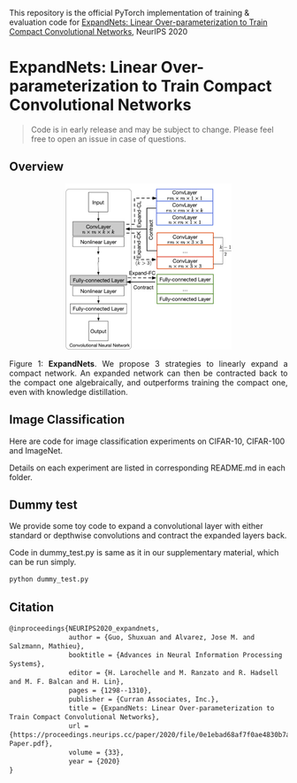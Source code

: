 This repository is the official PyTorch implementation of training & evaluation code for [ExpandNets: Linear Over-parameterization to Train Compact Convolutional Networks](https://proceedings.neurips.cc/paper/2020/hash/0e1ebad68af7f0ae4830b7ac92bc3c6f-Abstract.html), NeurIPS 2020

# ExpandNets: Linear Over-parameterization to Train Compact Convolutional Networks

> Code is in early release and may be subject to change. Please feel free to open an issue in case of questions.

## Overview

<!-- ![Framework](framework.png) -->
<div align="center">
  <img src="framework.png" height="300">
</div>
<p align="justify">
  Figure 1: <b> ExpandNets</b>. We propose 3 strategies to linearly expand a compact network.
	An expanded network can then be contracted back to the compact one algebraically, and outperforms training the compact one, even with knowledge distillation.
</p>


## Image Classification
Here are code for image classification experiments on CIFAR-10, CIFAR-100 and ImageNet.

Details on each experiment are listed in corresponding README.md in each folder.


## Dummy test

We provide some toy code to expand a convolutional layer with either standard or 
depthwise convolutions and contract the expanded layers back.


Code in dummy_test.py is same as it in our supplementary material, which can be run simply. 

```bash
python dummy_test.py
 ```

## Citation
```
@inproceedings{NEURIPS2020_expandnets,
               author = {Guo, Shuxuan and Alvarez, Jose M. and Salzmann, Mathieu},
               booktitle = {Advances in Neural Information Processing Systems},
               editor = {H. Larochelle and M. Ranzato and R. Hadsell and M. F. Balcan and H. Lin},
               pages = {1298--1310},
               publisher = {Curran Associates, Inc.},
               title = {ExpandNets: Linear Over-parameterization to Train Compact Convolutional Networks},
               url = {https://proceedings.neurips.cc/paper/2020/file/0e1ebad68af7f0ae4830b7ac92bc3c6f-Paper.pdf},
               volume = {33},
               year = {2020}
}
```


